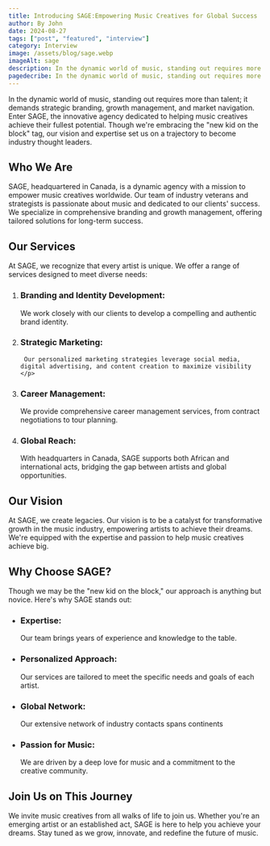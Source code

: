 ```yaml
---
title: Introducing SAGE:Empowering Music Creatives for Global Success
author: By John
date: 2024-08-27
tags: ["post", "featured", "interview"]
category: Interview
image: /assets/blog/sage.webp
imageAlt: sage
description: In the dynamic world of music, standing out requires more than talent; it demands strategic branding, growth management, and market navigation. Enter SAGE, the innovative agency dedicated to helping music creatives achieve their fullest potential. Though we're embracing the "new kid on the block" tag, our vision and expertise set us on a trajectory to become industry thought leaders.
pagedecribe: In the dynamic world of music, standing out requires more than talent; it demands strategic branding, growth management, and market navigation
---
```


<p>
  In the dynamic world of music, standing out requires more than talent; it demands strategic branding, growth management, and market navigation. Enter SAGE, the innovative agency dedicated to helping music creatives achieve their fullest potential. Though we're embracing the "new kid on the block" tag, our vision and expertise set us on a trajectory to become industry thought leaders.
</p>

<h2>Who We Are</h2>
<p>
  SAGE, headquartered in Canada, is a dynamic agency with a mission to empower music creatives worldwide. Our team of industry veterans and strategists is passionate about music and dedicated to our clients' success. We specialize in comprehensive branding and growth management, offering tailored solutions for long-term success.
</p>

<h2>
  Our Services
</h2>
<p>
  At SAGE, we recognize that every artist is unique. We offer a range of services designed to meet diverse needs:

</p>

<ol>
  <li>
    <h3>Branding and Identity Development:</h3>
    <p>
      We work closely with our clients to develop a compelling and authentic brand identity.
    </p>
  </li>
  <li>
    <h3>Strategic Marketing:</h3>
    <p>
     
     Our personalized marketing strategies leverage social media, digital advertising, and content creation to maximize visibility
    </p>
  </li>
  <li>
    <h3> Career Management:</h3>
    <p>
       We provide comprehensive career management services, from contract negotiations to tour planning.
    </p>
  </li>
  <li>
    <h3> Global Reach:</h3>
    <p>
      With headquarters in Canada, SAGE supports both African and international acts, bridging the gap between artists and global opportunities.
    </p>
  </li>
</ol>

<h2>Our Vision</h2>
 <p>
   At SAGE, we create legacies. Our vision is to be a catalyst for transformative growth in the music industry, empowering artists to achieve their dreams. We're equipped with the expertise and passion to help music creatives achieve big.
 </p>


 <h2>
  Why Choose SAGE?
</h2>
<p>
  Though we may be the "new kid on the block," our approach is anything but novice. Here's why SAGE stands out:
</p>

<ul>
  <li>
    <h3>Expertise: </h3>
    <p>
     Our team brings years of experience and knowledge to the table.
    </p>
  </li>
  <li>
    <h3>Personalized Approach:</h3>
    <p>
      Our services are tailored to meet the specific needs and goals of each artist.
    </p>
  </li>
  <li>
    <h3>Global Network: </h3>
    <p>
       Our extensive network of industry contacts spans continents
    </p>
  </li>
  <li>
    <h3>Passion for Music:</h3>
    <p>
       We are driven by a deep love for music and a commitment to the creative community.
    </p>
  </li>
</ul>


<h2>Join Us on This Journey</h2>
<p>
  We invite music creatives from all walks of life to join us. Whether you're an emerging artist or an established act, SAGE is here to help you achieve your dreams. Stay tuned as we grow, innovate, and redefine the future of music.
</p>



